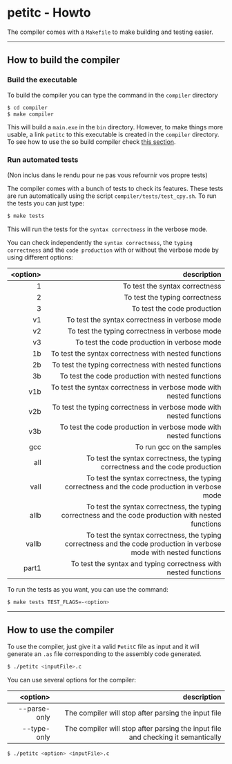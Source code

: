 # petitc - Howto

The compiler comes with a `Makefile` to make building and testing easier.

---


## How to build the compiler

### Build the executable

To build the compiler you can type the command in the `compiler` directory
```sh
$ cd compiler
$ make compiler
```

This will build a `main.exe` in the `bin` directory. However, to make things more usable, a link `petitc` to this executable is created in the `compiler` directory. To see how to use the so build compiler check [this section](#How-to-use-the-compiler).


### Run automated tests

(Non inclus dans le rendu pour ne pas vous refournir vos propre tests)

The compiler comes with a bunch of tests to check its features. These tests are run automatically using the script `compiler/tests/test_cpy.sh`. To run the tests you can just type:
```sh
$ make tests
```
This will run the tests for the `syntax correctness` in the verbose mode.

You can check independently the `syntax correctness`, the `typing correctness` and the `code production` with or without the verbose mode by using different options:

| &lt;option&gt;  | description |
| --------------: | ----------: |
|1                | To test the syntax correctness |
|2                | To test the typing correctness |
|3                | To test the code production |
|v1               | To test the syntax correctness in verbose mode |
|v2               | To test the typing correctness in verbose mode |
|v3               | To test the code production in verbose mode |
|1b               | To test the syntax correctness with nested functions |
|2b               | To test the typing correctness with nested functions |
|3b               | To test the code production with nested functions |
|v1b              | To test the syntax correctness in verbose mode with nested functions |
|v2b              | To test the typing correctness in verbose mode with nested functions |
|v3b              | To test the code production in verbose mode with nested functions |
|gcc              | To run gcc on the samples |
|all              | To test the syntax correctness, the typing correctness and the code production |
|vall             | To test the syntax correctness, the typing correctness and the code production in verbose mode |
|allb             | To test the syntax correctness, the typing correctness and the code production with nested functions |
|vallb            | To test the syntax correctness, the typing correctness and the code production in verbose mode with nested functions |
|part1            | To test the syntax and typing correctness with nested functions |

To run the tests as you want, you can use the command:
```sh
$ make tests TEST_FLAGS=-<option>
```

---


## How to use the compiler

To use the compiler, just give it a valid `PetitC` file as input and it will generate an `.as` file corresponding to the assembly code generated.

```sh
$ ./petitc <inputFile>.c
```

You can use several options for the compiler:

| &lt;option&gt;  | description |
| --------------: | ----------: |
| --parse-only    | The compiler will stop after parsing the input file |
| --type-only     | The compiler will stop after parsing the input file and checking it semantically |

```sh
$ ./petitc <option> <inputFile>.c
```